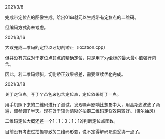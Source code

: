 2021/3/8

完成带定位点的图像生成。给出01串就可以生成带有定位点的二维码。

但编码方式尚未考虑。

2021/3/16

大致完成二维码的定位以及切割矫正（location.cpp）

但并没有完成对于定位点顶点的精确定位，只是用了xy坐标的最大最小值强行包含。

因此，若二维码倾斜，切割矫正效果极差，需要继续优化完成。

2021/3/18

关于定位点，写了个凸包来包含定位点，定位效果好了一点。

用手机照下来的二维码进行了测试，发现噪声影响比想象中大，用高斯滤波滤了两遍，调参调了半天。现在对于较为清晰的拍摄二维码定位效果较好。（偶尔抽风）

二维码定位大概还差一个1：1：3：1：1的判断定位点函数。

目前没有考虑过拍摄导致的二维码形变，说不定得解码那边妥协一点了。